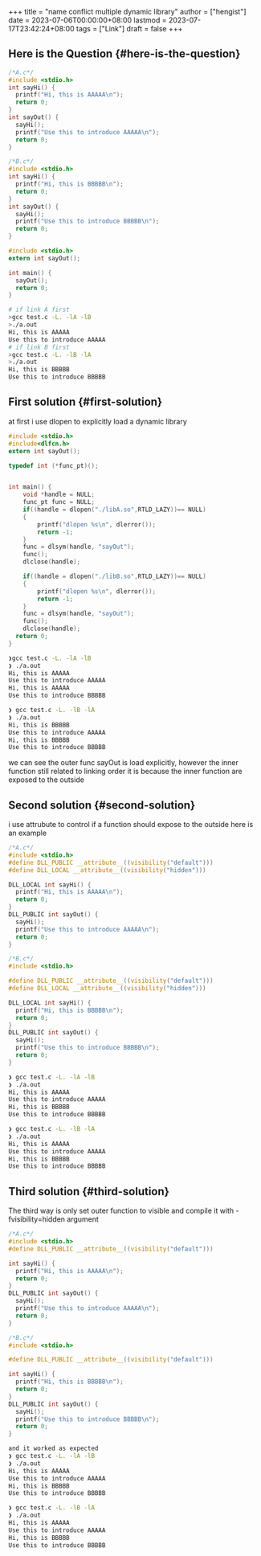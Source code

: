+++
title = "name conflict multiple dynamic library"
author = ["hengist"]
date = 2023-07-06T00:00:00+08:00
lastmod = 2023-07-17T23:42:24+08:00
tags = ["Link"]
draft = false
+++

## Here is the Question {#here-is-the-question}

```c
/*A.c*/
#include <stdio.h>
int sayHi() {
  printf("Hi, this is AAAAA\n");
  return 0;
}
int sayOut() {
  sayHi();
  printf("Use this to introduce AAAAA\n");
  return 0;
}

```

```c
/*B.c*/
#include <stdio.h>
int sayHi() {
  printf("Hi, this is BBBBB\n");
  return 0;
}
int sayOut() {
  sayHi();
  printf("Use this to introduce BBBBB\n");
  return 0;
}

```

```c
#include <stdio.h>
extern int sayOut();

int main() {
  sayOut();
  return 0;
}

```

```bash
# if link A first
>gcc test.c -L. -lA -lB
>./a.out
Hi, this is AAAAA
Use this to introduce AAAAA
# if link B first
>gcc test.c -L. -lB -lA
>./a.out
Hi, this is BBBBB
Use this to introduce BBBBB
```


## First solution {#first-solution}

at first i use dlopen to explicitly load a dynamic library

```c
#include <stdio.h>
#include<dlfcn.h>
extern int sayOut();

typedef int (*func_pt)();


int main() {
    void *handle = NULL;
    func_pt func = NULL;
    if((handle = dlopen("./libA.so",RTLD_LAZY))== NULL)
    {
        printf("dlopen %s\n", dlerror());
        return -1;
    }
    func = dlsym(handle, "sayOut");
    func();
    dlclose(handle);

    if((handle = dlopen("./libB.so",RTLD_LAZY))== NULL)
    {
        printf("dlopen %s\n", dlerror());
        return -1;
    }
    func = dlsym(handle, "sayOut");
    func();
    dlclose(handle);
  return 0;
}

```

```bash
❯gcc test.c -L. -lA -lB
❯ ./a.out
Hi, this is AAAAA
Use this to introduce AAAAA
Hi, this is AAAAA
Use this to introduce BBBBB

❯ gcc test.c -L. -lB -lA
❯ ./a.out
Hi, this is BBBBB
Use this to introduce AAAAA
Hi, this is BBBBB
Use this to introduce BBBBB
```

we can see the outer func sayOut is load explicitly, however the inner function still related to linking order
it is because the inner function are exposed to the outside


## Second solution {#second-solution}

i use <span class="underline"><span class="underline">attrubute</span></span> to control if a function should expose to the outside
here is an example

```c
/*A.c*/
#include <stdio.h>
#define DLL_PUBLIC __attribute__((visibility("default")))
#define DLL_LOCAL __attribute__((visibility("hidden")))

DLL_LOCAL int sayHi() {
  printf("Hi, this is AAAAA\n");
  return 0;
}
DLL_PUBLIC int sayOut() {
  sayHi();
  printf("Use this to introduce AAAAA\n");
  return 0;
}

/*B.c*/
#include <stdio.h>

#define DLL_PUBLIC __attribute__((visibility("default")))
#define DLL_LOCAL __attribute__((visibility("hidden")))

DLL_LOCAL int sayHi() {
  printf("Hi, this is BBBBB\n");
  return 0;
}
DLL_PUBLIC int sayOut() {
  sayHi();
  printf("Use this to introduce BBBBB\n");
  return 0;
}

```

```bash
❯ gcc test.c -L. -lA -lB
❯ ./a.out
Hi, this is AAAAA
Use this to introduce AAAAA
Hi, this is BBBBB
Use this to introduce BBBBB

❯ gcc test.c -L. -lB -lA
❯ ./a.out
Hi, this is AAAAA
Use this to introduce AAAAA
Hi, this is BBBBB
Use this to introduce BBBBB
```


## Third solution {#third-solution}

The third way is only set outer function to visible
and compile it with -fvisibility=hidden argument

```c
/*A.c*/
#include <stdio.h>
#define DLL_PUBLIC __attribute__((visibility("default")))

int sayHi() {
  printf("Hi, this is AAAAA\n");
  return 0;
}
DLL_PUBLIC int sayOut() {
  sayHi();
  printf("Use this to introduce AAAAA\n");
  return 0;
}

/*B.c*/
#include <stdio.h>

#define DLL_PUBLIC __attribute__((visibility("default")))

int sayHi() {
  printf("Hi, this is BBBBB\n");
  return 0;
}
DLL_PUBLIC int sayOut() {
  sayHi();
  printf("Use this to introduce BBBBB\n");
  return 0;
}
```

```bash
and it worked as expected
❯ gcc test.c -L. -lA -lB
❯ ./a.out
Hi, this is AAAAA
Use this to introduce AAAAA
Hi, this is BBBBB
Use this to introduce BBBBB

❯ gcc test.c -L. -lB -lA
❯ ./a.out
Hi, this is AAAAA
Use this to introduce AAAAA
Hi, this is BBBBB
Use this to introduce BBBBB
```
